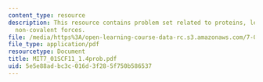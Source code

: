 ```yaml
---
content_type: resource
description: This resource contains problem set related to proteins, levels of structure,
  non-covalent forces.
file: /media/https%3A/open-learning-course-data-rc.s3.amazonaws.com/7-01sc-fundamentals-of-biology-fall-2011/5e5e88adbc3c016d3f285f750b586537_MIT7_01SCF11_1.4prob.pdf
file_type: application/pdf
resourcetype: Document
title: MIT7_01SCF11_1.4prob.pdf
uid: 5e5e88ad-bc3c-016d-3f28-5f750b586537
---
```

